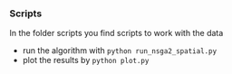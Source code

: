 ### Scripts
In the folder scripts you find scripts to work with the data
* run the algorithm with ```python run_nsga2_spatial.py```
* plot the results by ```python plot.py```
